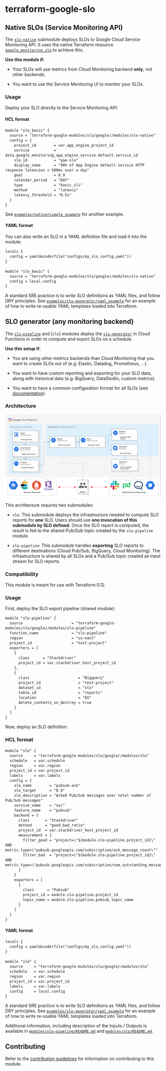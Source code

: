# terraform-google-slo

## Native SLOs (Service Monitoring API)
The [`slo-native`](./modules/slo-native) submodule deploys SLOs to Google Cloud Service Monitoring API. It uses the native Terraform resource [`google_monitoring_slo`](https://www.terraform.io/docs/providers/google/r/monitoring_slo.html) to achieve this.

**Use this module if:**
- Your SLOs will use metrics from Cloud Monitoring backend **only**, not other backends.

- You want to use the Service Monitoring UI to monitor your SLOs.

### Usage
Deploy your SLO directly to the Service Monitoring API:

#### HCL format
```hcl
module "slo_basic" {
  source = "terraform-google-modules/slo/google//modules/slo-native"
  config = {
    project_id        = var.app_engine_project_id
    service           = data.google_monitoring_app_engine_service.default.service_id
    slo_id            = "gae-slo"
    display_name      = "90% of App Engine default service HTTP response latencies < 500ms over a day"
    goal              = 0.9
    calendar_period   = "DAY"
    type              = "basic_sli"
    method            = "latency"
    latency_threshold = "0.5s"
  }
}
```
See [`examples/native/simple_example`](./examples/native/simple_example) for another example.

#### YAML format
You can also write an SLO in a YAML definition file and load it into the module:
```
locals {
  config = yamldecode(file("configs/my_slo_config.yaml"))
}

module "slo_basic" {
  source = "terraform-google-modules/slo/google//modules/slo-native"
  config = local.config
}
```
A standard SRE practice is to write SLO definitions as YAML files, and follow DRY principles. See [`examples/slo-generator/yaml_example`](./examples/slo-generator/yaml_example) for an example of how to write re-usable YAML templates loaded into Terraform.

## SLO generator (any monitoring backend)
The [`slo-pipeline`](./modules/slo-pipeline) and [`slo`] modules deploy the [`slo-generator`](https://github.com/GoogleCloudPlatform/professional-services/tree/master/tools/slo-generator)
in Cloud Functions in order to compute and export SLOs on a schedule.

**Use this setup if:**
- You are using other metrics backends than Cloud Monitoring that you want to create SLOs out of (e.g: Elastic, Datadog, Prometheus, ...).

- You want to have custom reporting and exporting for your SLO data, along with historical data (e.g: BigQuery, DataStudio, custom metrics).

- You want to have a common configuration format for all SLOs (see [documentation](https://github.com/google/slo-generator/README.md#configuration)).

### Architecture

![Architecture](./diagram.png)

This architecture requires two submodules:

* `slo`: This submodule deploys the infrastructure needed to compute SLO reports
for **one** SLO. Users should use **one invocation of this submodule by SLO defined**.
Once the SLO report is computed, the result is fed to the shared Pub/Sub topic
created by the `slo-pipeline` module.

* `slo-pipeline`: This submodule handles **exporting** SLO reports to different
destinations (Cloud Pub/Sub, BigQuery, Cloud Monitoring). The infrastructure is
shared by all SLOs and a Pub/Sub topic created as input stream for SLO reports.

### Compatibility

This module is meant for use with Terraform 0.12.

### Usage

First, deploy the SLO export pipeline (shared module):

```hcl
module "slo-pipeline" {
  source                      = "terraform-google-modules/slo/google//modules/slo-pipeline"
  function_name               = "slo-pipeline"
  region                      = "us-east"
  project_id                  = "test-project"
  exporters = [
    {
      class      = "Stackdriver"
      project_id = var.stackdriver_host_project_id
    },
    {
      class                      = "Bigquery"
      project_id                 = "test-project"
      dataset_id                 = "slo"
      table_id                   = "reports"
      location                   = "EU"
      delete_contents_on_destroy = true
    }
  ]
}
```

Now, deploy an SLO definition:

### HCL format
```hcl
module "slo" {
  source     = "terraform-google-modules/slo/google//modules/slo"
  schedule   = var.schedule
  region     = var.region
  project_id = var.project_id
  labels     = var.labels
  config = {
    slo_name        = "pubsub-ack"
    slo_target      = "0.9"
    slo_description = "Acked Pub/Sub messages over total number of Pub/Sub messages"
    service_name    = "svc"
    feature_name    = "pubsub"
    backend = {
      class       = "Stackdriver"
      method      = "good_bad_ratio"
      project_id  = var.stackdriver_host_project_id
      measurement = {
        filter_good = "project=\"${module.slo-pipeline.project_id}\" AND metric.type=\"pubsub.googleapis.com/subscription/ack_message_count\""
        filter_bad  = "project=\"${module.slo-pipeline.project_id}\" AND metric.type=\"pubsub.googleapis.com/subscription/num_outstanding_messages\""
      }
    }
    exporters = [
      {
        class      = "Pubsub"
        project_id = module.slo-pipeline.project_id
        topic_name = module.slo-pipeline.pubsub_topic_name
      }
    ]
  }
}
```

#### YAML format

```hcl
locals {
  config = yamldecode(file("configs/my_slo_config.yaml"))
}

module "slo" {
  source     = "terraform-google-modules/slo/google//modules/slo"
  schedule   = var.schedule
  region     = var.region
  project_id = var.project_id
  labels     = var.labels
  config     = local.config
}
```
A standard SRE practice is to write SLO definitions as YAML files, and follow DRY principles. See [`examples/slo-generator/yaml_example`](./examples/slo-generator/yaml_example) for an example of how to write re-usable YAML templates loaded into Terraform.


Additional information, including description of the Inputs / Outputs is
available in [`modules/slo-pipeline/README.md`](./modules/slo-pipeline/README.md) and [`modules/slo/README.md`](./modules/slo/README.md).

## Contributing

Refer to the [contribution guidelines](./CONTRIBUTING.md) for
information on contributing to this module.

[terraform-provider-gcp]: https://www.terraform.io/docs/providers/google/index.html
[terraform]: https://www.terraform.io/downloads.html
